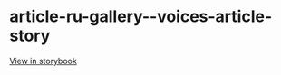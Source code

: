 # article-ru-gallery--voices-article-story

[View in storybook](https://raw.githack.com/Independent-Digital-News-and-Media-Ltd/indy-pwamp-sb/PR-1917-sb/index.html?path=/story/article-ru-gallery--voices-article-story)